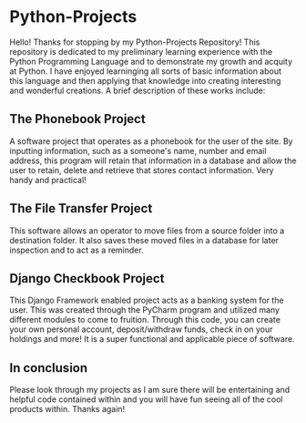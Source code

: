 # Python-Projects

Hello! Thanks for stopping by my Python-Projects Repository! This repository is dedicated to my preliminary learning experience with the Python Programming Language and to demonstrate my growth and acquity at Python. I have enjoyed learninging all sorts of basic information about this language and then applying that knowledge into creating interesting and wonderful creations. A brief description of these works include:

## The Phonebook Project
A software project that operates as a phonebook for the user of the site. By inputting information, such as a someone's name, number and email address, this program will retain that information in a database and allow the user to retain, delete and retrieve that stores contact information. Very handy and practical! 

## The File Transfer Project
This software allows an operator to move files from a source folder into a destination folder. It also saves these moved files in a database for later inspection and to act as a reminder. 

## Django Checkbook Project 
This Django Framework enabled project acts as a banking system for the user. This was created through the PyCharm program and utilized many different modules to come to fruition. Through this code, you can create your own personal account, deposit/withdraw funds, check in on your holdings and more! It is a super functional and applicable piece of software.   

## In conclusion
Please look through my projects as I am sure there will be entertaining and helpful code contained within and you will have fun seeing all of the cool products within. Thanks again!
